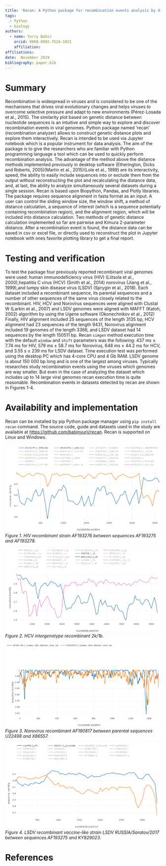 ```yaml
---
title: 'Recan: A Python package for recombination events analysis by distance plotting'
tags:
  - Python
  - biology
authors:
  - name: Yuriy Babin
    orcid: 0000-0002-7524-5921
    affiliation: 
affiliations:
date:  November 2019
bibliography: paper.bib
---
```

# Summary

Recombination is widespread in viruses and is considered to  be one of the mechanisms that drives viral evolutionary changes and helps viruses to overcome selective pressure and adapt to new environments (Pérez-Losada et al., 2015).
The similarity plot based on genetic distance between nucleotide sequences is an intuitive and simple way to explore and discover recombination events in viral genomes. 
Python package named ‘recan’ (recombination analyzer) allows to construct genetic distance plots and explore them interactively.  Recan is intended to be used via Jupyter notebook which is a popular instrument for data analysis.
The aim of the package is to give the researchers who are familiar with Python programming language a tool which can be used to quickly perform recombination analysis.
The advantage of the method above the distance methods implemented previously  in desktop software (Etherington, Dicks and Roberts, 2005)(Martin et al., 2015)(Lole et al., 1999) are its interactivity, speed, the ability to easily include sequences into or exclude them from the output without reconstructing the plot and recalculating the distance data, and, at last, the ability to analyze simultaneously several datasets during a single session.
Recan is based upon Biopython, Pandas, and Plotly libraries. 
The package requires sequence alignment in fasta format as an input. A user can control the sliding window size, the window shift, a method of distance calculation, a sequence of interest (which is a sequence potentially containing recombination region), and the alignment region, which will be included into distance calculation. Two methods of genetic distance calculation implemented so far are pairwise and Kimura 2-parameter distance.  After a recombination event is found, the distance data can be saved in csv or excel  file, or directly used to reconstruct the plot in Jupyter notebook with ones favorite plotting library to get a final report.

# Testing and verification
To test the package four previously reported recombinant viral genomes were used: human immunodeficiency virus (HIV) (Liitsola et al., 2000),hepatitis C virus (HCV) (Smith et al., 2014) norovirus (Jiang et al., 1999),and lumpy skin disease virus (LSDV) (Sprygin et al., 2018).
Each dataset included a recombinant sequence, its parental sequences and a number of other sequences of the same virus closely related to the recombinant.
HIV, HCV and Norovirus sequences were aligned with Clustal W (Larkin et al., 2007) and LSDV genomes were aligned with MAFFT (Katoh, 2002) algorithm by using the Ugene software (Okonechnikov et al., 2012)
Finally, HIV alignment included 25 sequences of the length 3135 bp, HCV alignment had 23 sequences of the length 9431, Norovirus alignment included 19 genomes of the length 3366, and LSDV dataset had 14 sequences by the length 150511 bp. 
Recan `simgen` method execution time with the default  `window` and `shift` parameters was the following:  437 ms ± 7.74 ms for HIV, 579 ms ± 58.7 ms for Norovirus, 648 ms ± 44.2 ms for HCV, and 3.55 s ± 239 ms for LSDV dataset. Time execution test was performed using the desktop PC which has 4-core CPU and 4 Gb RAM. 
LSDV genome is about 150 000 bp long and is one of the largest among viruses. Typically researches study recombination events using the viruses which genomes are way smaller. But even in the case of analyzing the dataset which includes up to 14 large viral genomes recan execution time is quite reasonable.
Recombination events in datasets detected by recan are shown in Figures 1-4. 

# Availability and implementation
Recan can be installed by pip Python package manager using `pip install recan` command. The source code, guide and datasets used in the study are available at https://github.com/babinyurii/recan. Recan is supported on Linux and Windows.

![](pictures/hiv_rec_kal153.png)
_Figure 1. HIV recombinant strain AF193276 between sequences AF193275 and AF193278._

![](pictures/hcv_2k_1b_rec.png)
_Figure 2. HCV intergenotype recombinant 2k/1b._

![](pictures/lsdv_rec.png)
_Figure 3. Norovirus  recombinant AF190817 between parental sequences U22498 and X86557._

![](pictures/norovirus_rec.png)
_Figure 4. LSDV recombinant vaccine-like strain LSDV RUSSIA/Saratov/2017 between sequences AF193275 and KY829023._


# References
